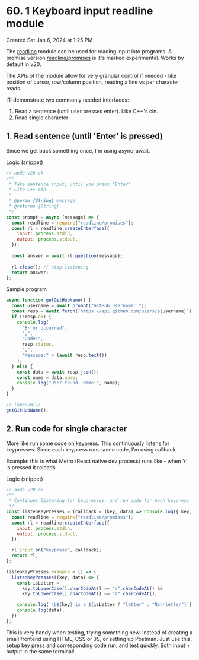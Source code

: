 # 60. 1 Keyboard  input readline module
Created Sat Jan 6, 2024 at 1:25 PM

The [readline](https://nodejs.org/api/readline.html) module can be used for reading input into programs.
A promise version [readline/promises](https://nodejs.org/api/readline.html#promises-api) is it's marked experimental. Works by default in v20.

The APIs of the module allow for very granular control if needed - like position of cursor, row/column position, reading a line vs per character reads.

I'll demonstrate two commonly needed interfaces:
1. Read a sentence (until user presses enter). Like C++'s cin.
2. Read single character

## 1. Read sentence (until 'Enter' is pressed)
Since we get back something once, I'm using async-await.

Logic (snippet)
```js
// node v20 ok
/**
 * Take sentence input, until you press 'Enter'
 * Like C++ cin
 *
 * @param {String} message
 * @returns {String}
 */
const prompt = async (message) => {
  const readline = require("readline/promises");
  const rl = readline.createInterface({
    input: process.stdin,
    output: process.stdout,
  });
  
  const answer = await rl.question(message);
  
  rl.close(); // stop listening
  return answer;
};
```

Sample program
```js
async function getGitHubName() {
  const username = await prompt("GitHub username: ");
  const resp = await fetch(`https://api.github.com/users/${username}`);
  if (!resp.ok) {
    console.log(
      "Error occurred",
      ",",
      "Code:",
      resp.status,
      ",",
      "Message:" + (await resp.text())
    );
  } else {
    const data = await resp.json();
    const name = data.name;
    console.log("User found. Name:", name);
  }
}

// lameSum();
getGitHubName();
```

## 2. Run code for single character
More like run some code on keypress. This continuously listens for keypresses.
Since each keypress runs some code, I'm using callback.

Example: this is what Metro (React native dev process) runs like - when 'r' is pressed it reloads.

Logic (snippet)
```js
// node v20 ok
/**
 * Continues listening for keypresses, and run code for each keypress
 */
const listenKeyPresses = (callback = (key, data) => console.log({ key, data })) => {
  const readline = require("readline/promises");
  const rl = readline.createInterface({
    input: process.stdin,
    output: process.stdout,
  });

  rl.input.on("keypress", callback);
  return rl;
};

listenKeyPresses.example = () => {
  listenKeyPresses((key, data) => {
    const isLetter =
      key.toLowerCase().charCodeAt() >= "a".charCodeAt() &&
      key.toLowerCase().charCodeAt() <= "z".charCodeAt();

    console.log(`\b${key} is a ${isLetter ? "letter" : "Non-letter"}`);
    console.log(data);
  });
};
```

This is very handy when testing, trying something new. Instead of creating a small frontend using HTML, CSS or JS, or setting up Postman. Just use this, setup key press and corresponding code run, and test quickly. Both input + output in the same terminal!